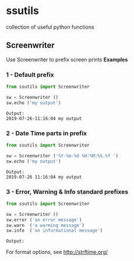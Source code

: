 # ssutils
collection of useful python functions


## Screenwriter

Use Screenwriter to prefix screen prints
**Examples**

### 1 - Default prefix ###

```python
from ssutils import Screenwriter

sw = Screenwriter ()
sw.echo ('my output')
```
```
Output:
2019-07-26-11:16:04 my output
```

### 2 - Date Time parts in prefix ###

```python
from ssutils import Screenwriter

sw = Screenwriter ('%Y-%m-%d %H:%M:%S.%f ')
sw.echo ('my output')
```
```
Output:
2019-07-26 11:16:04 my output
```
 
### 3 - Error, Warning & Info standard prefixes

```python
from ssutils import Screenwriter

sw = Screenwriter ()
sw.error ('an error message')
sw.warn  ('a warming message')
sw.info  ('an informational message')
```
```
Output:
```

For format options, see http://strftime.org/
